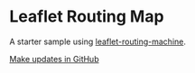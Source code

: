 # Leaflet Routing Map

A starter sample using [leaflet-routing-machine](https://www.liedman.net/leaflet-routing-machine/).

[Make updates in GitHub](https://github.com/modelearth/community/tree/master/start/routing)